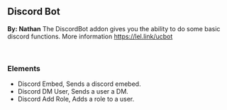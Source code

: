 ## Discord Bot
**By: Nathan**
The DiscordBot addon gives you the ability to do some basic discord functions. More information https://lel.link/ucbot

<br>

### Elements
* Discord Embed, Sends a discord emebed.
* Discord DM User, Sends a user a DM.
* Discord Add Role, Adds a role to a user.
